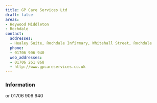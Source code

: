 ```yaml
---
title: GP Care Services Ltd
draft: false
areas:
- Heywood Middleton
- Rochdale
contact:
  addresses:
  - Healey Suite, Rochdale Infirmary, Whitehall Street, Rochdale
  phone:
  - 01706 906 940
  web_addresses:
  - 01706 261 868
  - http://www.gpcareservices.co.uk
---
```


### Information
or  01706 906 940

